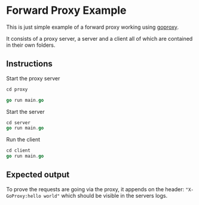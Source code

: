 # Forward Proxy Example

This is just simple example of a forward proxy working using [goproxy](https://github.com/elazarl/goproxy/).

It consists of a proxy server, a server and a client all of which are contained
in their own folders.

## Instructions

Start the proxy server
```go
cd proxy

go run main.go
```

Start the server
```go
cd server
go run main.go
```

Run the client
```go
cd client
go run main.go
```

## Expected output

To prove the requests are going via the proxy, it appends on the header:
`"X-GoProxy:hello world"` which should be visible in the servers logs.
